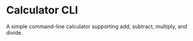 # Calculator CLI

A simple command-line calculator supporting add, subtract, multiply, and divide.

